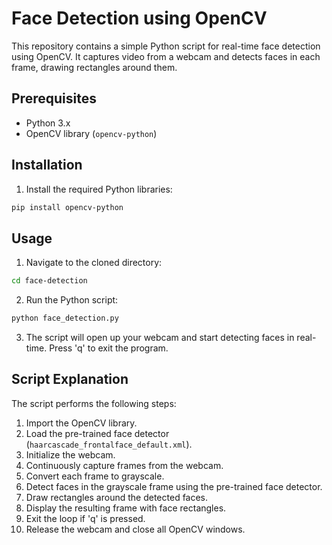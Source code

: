 # Face Detection using OpenCV

This repository contains a simple Python script for real-time face detection using OpenCV. It captures video from a webcam and detects faces in each frame, drawing rectangles around them.

## Prerequisites

- Python 3.x
- OpenCV library (`opencv-python`)

## Installation

1. Install the required Python libraries:

```bash
pip install opencv-python
```

## Usage

1. Navigate to the cloned directory:

```bash
cd face-detection
```

2. Run the Python script:

```bash
python face_detection.py
```

3. The script will open up your webcam and start detecting faces in real-time. Press 'q' to exit the program.

## Script Explanation

The script performs the following steps:

1. Import the OpenCV library.
2. Load the pre-trained face detector (`haarcascade_frontalface_default.xml`).
3. Initialize the webcam.
4. Continuously capture frames from the webcam.
5. Convert each frame to grayscale.
6. Detect faces in the grayscale frame using the pre-trained face detector.
7. Draw rectangles around the detected faces.
8. Display the resulting frame with face rectangles.
9. Exit the loop if 'q' is pressed.
10. Release the webcam and close all OpenCV windows.

